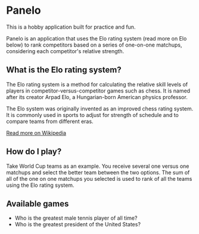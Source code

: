 # Panelo

This is a hobby application built for practice and fun.  

Panelo is an application that uses the Elo rating system (read more on Elo below) to rank competitors based on a series of one-on-one matchups, considering each competitor's relative strength.

## What is the Elo rating system?
The Elo rating system is a method for calculating the relative skill levels of players in competitor-versus-competitor games such as chess. It is named after its creator Arpad Elo, a Hungarian-born American physics professor.

The Elo system was originally invented as an improved chess rating system. It is commonly used in sports to adjust for strength of schedule and to compare teams from different eras.

[Read more on Wikipedia](https://en.wikipedia.org/wiki/Elo_rating_system)

## How do I play?
Take World Cup teams as an example.  You receive several one versus one matchups and select the better team between the two options.  The sum of all of the one on one matchups you selected is used to rank of all the teams using the Elo rating system.

## Available games
- Who is the greatest male tennis player of all time?
- Who is the greatest president of the United States?